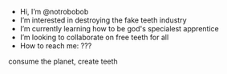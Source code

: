 -  Hi, I’m @notrobobob
-  I’m interested in destroying the fake teeth industry
-  I’m currently learning how to be god's specialest apprentice
-  I’m looking to collaborate on free teeth for all
-  How to reach me: ???

consume the planet, create teeth

<!---
notrobobob/notrobobob is a ✨ special ✨ repository because its `README.md` (this file) appears on your GitHub profile.
You can click the Preview link to take a look at your changes.
--->
